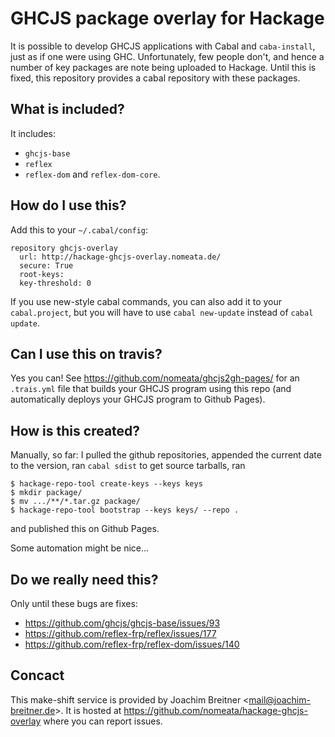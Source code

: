 GHCJS package overlay for Hackage
=================================

It is possible to develop GHCJS applications with Cabal and `caba-install`,
just as if one were using GHC. Unfortunately, few people don't, and hence a
number of key packages are note being uploaded to Hackage. Until this is fixed,
this repository provides a cabal repository with these packages.

What is included?
-----------------

It includes:

 * `ghcjs-base`
 * `reflex`
 * `reflex-dom` and `reflex-dom-core`.


How do I use this?
------------------

Add this to your `~/.cabal/config`:

```
repository ghcjs-overlay
  url: http://hackage-ghcjs-overlay.nomeata.de/
  secure: True
  root-keys:
  key-threshold: 0
```

If you use new-style cabal commands, you can also add it to your
`cabal.project`, but you will have to use `cabal new-update` instead of `cabal
update`.

Can I use this on travis?
-------------------------

Yes you can! See <https://github.com/nomeata/ghcjs2gh-pages/> for an `.trais.yml`
file that builds your GHCJS program using this repo (and automatically deploys
your GHCJS program to Github Pages).

How is this created?
--------------------

Manually, so far: I pulled the github repositories, appended the current date
to the version, ran `cabal sdist` to get source tarballs, ran

```
$ hackage-repo-tool create-keys --keys keys
$ mkdir package/
$ mv .../**/*.tar.gz package/
$ hackage-repo-tool bootstrap --keys keys/ --repo .
```

and published this on Github Pages.

Some automation might be nice...

Do we really need this?
-----------------------

Only until these bugs are fixes:

* <https://github.com/ghcjs/ghcjs-base/issues/93>
* <https://github.com/reflex-frp/reflex/issues/177>
* <https://github.com/reflex-frp/reflex-dom/issues/140>

Concact
-------

This make-shift service is provided by Joachim Breitner <<mail@joachim-breitner.de>>.
It is hosted at <https://github.com/nomeata/hackage-ghcjs-overlay> where you can report issues.
